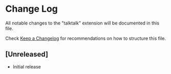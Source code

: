 # Change Log

All notable changes to the "talktalk" extension will be documented in this file.

Check [Keep a Changelog](http://keepachangelog.com/) for recommendations on how to structure this file.

## [Unreleased]

- Initial release